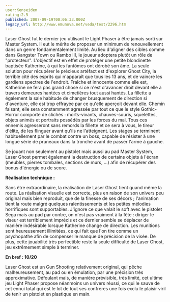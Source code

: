 ```yaml
---
user:Kenseiden
rating:2.5
published: 2007-09-19T00:06:33.000Z
legacy_url: http://www.emunova.net/veda/test/2296.htm
---
```

Laser Ghost fut le dernier jeu utilisant le Light Phaser à être jamais sorti sur Master System. Il eut le mérite de proposer un minimum de renouvellement dans un genre fondamentalement limité. Au lieu d'aligner des cibles comme dans Gangster Town ou Rambo III, le joueur adoptera plutôt un rôle de "protecteur". L'objectif est en effet de protéger une petite blondinette baptisée Katherine, à qui les fantômes ont dérobé son âme. La seule solution pour récupérer le précieux artéfact est d'explorer Ghost City, la terrible cité des esprits qui n'apparaît que tous les 13 ans, et de vaincre les gardiens spectres de l'endroit. Fraîche et innocente comme elle est, Katherine ne fera pas grand chose si ce n'est d'avancer droit devant elle à travers demeures hantées et cimetières tout aussi hantés. La fillette a également la sale habitude de changer brusquement de direction si d'aventure, elle est trop effrayée par ce qu'elle aperçoit devant elle. Chemin faisant, elle sera constamment agressée par tout ce que le style Gothic-Horror comporte de clichés : morts-vivants, chauves-souris, squelettes, objets animés et portraits possédés par les forces du mal. Tous ces ennemis agresseront sans remords la fillette et ce sera à vous, le tireur d'élite, de les flinguer avant qu'ils ne l'atteignent. Les stages se terminent habituellement par le combat contre un boss, capable de résister à une longue série de pruneaux dans la tronche avant de passer l'arme à gauche.  

  

Se jouant non seulement au pistolet mais aussi au pad Master System, Laser Ghost permet également la destruction de certains objets à l'écran (meubles, pierres tombales, sections de murs, ...) afin de récupérer des bonus d'énergie ou de score.   

  

**Réalisation technique :**   

Sans être extraordinaire, la réalisation de Laser Ghost tient quand même la route. La réalisation visuelle est correcte, plus en raison de son univers peu original mais bien reproduit, que de la finesse de ses décors ; l'animation tient la route malgré quelques ralentissements et les petites mélodies horrifiques sont supportables. J'ignore ce que valait le soft avec le pistolet Sega mais au pad par contre, on n'est pas vraiment à la fête : diriger le viseur est terriblement imprécis et ce dernier semble se déplacer de manière indésirable lorsque Katherine change de direction. Les munitions sont heureusement illimitées, ce qui fait que l'on tire comme un psychopathe afin de compenser le manque de précision de la visée. De plus, cette jouabilité très perfectible reste la seule difficulté de Laser Ghost, jeu extrêmement simple à terminer.  

  

**En bref : 10/20**   

Laser Ghost est un Gun Shooting relativement original, qui pêche malheureusement, au pad ou en émulation, par une précision très approximative. Défoulant mais, de manière prévisible, très limité, cet ultime jeu Light Phaser propose néanmoins un univers réussi, ce qui le sauve de cet ennui total qui est le lot de tout ses confrères une fois exclu le plaisir viril de tenir un pistolet en plastique en main.